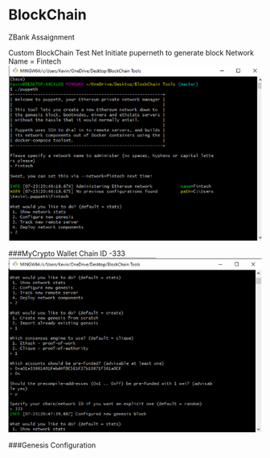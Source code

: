 # BlockChain

ZBank Assaignment

Custom BlockChain Test Net
Initiate puperneth to generate block
Network Name = Fintech
![](https://github.com/KevinLacap/BlockChain/blob/master/Capture.PNG)

###MyCrypto Wallet Chain ID -333
![](https://github.com/KevinLacap/BlockChain/blob/master/screenshots/ChainID.PNG)

###Genesis Configuration

